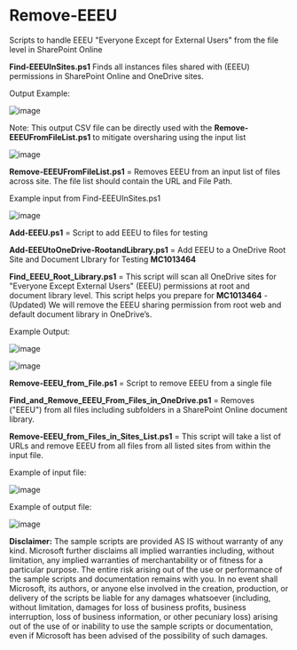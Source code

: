 # Remove-EEEU
Scripts to handle EEEU "Everyone Except for External Users" from the file level in SharePoint Online


**Find-EEEUInSites.ps1** Finds all instances files shared with (EEEU) permissions in SharePoint Online and OneDrive sites.

Output Example:

![image](https://github.com/user-attachments/assets/03c6c701-6682-4198-af46-04d84977822c)

Note: This output CSV file can be directly used with the **Remove-EEEUFromFileList.ps1** to mitigate oversharing using the input list

![image](https://github.com/user-attachments/assets/eb0a6d81-624c-4f3a-9b64-c718e2503b04)


**Remove-EEEUFromFileList.ps1** = Removes EEEU from an input list of files across site. The file list should contain the URL and File Path.

Example input from Find-EEEUInSites.ps1


![image](https://github.com/user-attachments/assets/61962bfa-1d1c-4fb8-8994-a20ca70ce0f9)



**Add-EEEU.ps1** = Script to add EEEU to files for testing

**Add-EEEUtoOneDrive-RootandLibrary.ps1** = Add EEEU to a OneDrive Root Site and Document LIbrary for Testing **MC1013464**

**Find_EEEU_Root_Library.ps1** = This script will scan all OneDrive sites for "Everyone Except External Users" (EEEU) permissions at root and document library level.
This script helps you prepare for **MC1013464** -(Updated) We will remove the EEEU sharing permission from root web and default document library in OneDrive’s.

Example Output:

![image](https://github.com/user-attachments/assets/f2530de2-0194-4857-9088-156b13806646)


![image](https://github.com/user-attachments/assets/18ca2dd1-4108-4d94-beae-cbf7d006d8d8)


**Remove-EEEU_from_File.ps1** = Script to remove EEEU from a single file

**Find_and_Remove_EEEU_From_Files_in_OneDrive.ps1** =  Removes ("EEEU") from all files including subfolders in a SharePoint Online document library.

**Remove-EEEU_from_Files_in_Sites_List.ps1**  = This script will take a list of URLs and remove EEEU from all files from all listed sites from within the input file.

Example of input file:

![image](https://github.com/user-attachments/assets/2d01a23b-5896-4c26-ba29-dc1421edb305)

Example of output file:

![image](https://github.com/user-attachments/assets/7a830349-8427-4233-b873-52b5e495ff3d)


**Disclaimer:** The sample scripts are provided AS IS without warranty of any kind. 
Microsoft further disclaims all implied warranties including, without limitation, 
any implied warranties of merchantability or of fitness for a particular purpose. 
The entire risk arising out of the use or performance of the sample scripts and documentation remains with you. 
In no event shall Microsoft, its authors, or anyone else involved in the creation, 
production, or delivery of the scripts be liable for any damages whatsoever 
(including, without limitation, damages for loss of business profits, business interruption, 
loss of business information, or other pecuniary loss) arising out of the use of or inability 
to use the sample scripts or documentation, even if Microsoft has been advised of the possibility of such damages.

